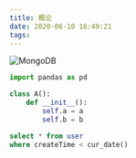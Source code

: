 ```yaml
---
title: 概论
date: 2020-06-10 16:49:21
tags:
---
```



<!-- more -->
![MongoDB](./log_python.png)


```python 
import pandas as pd

class A():
    def __init__():
        self.a = a
        self.b = b

```

```sql
select * from user
where createTime < cur_date()
```